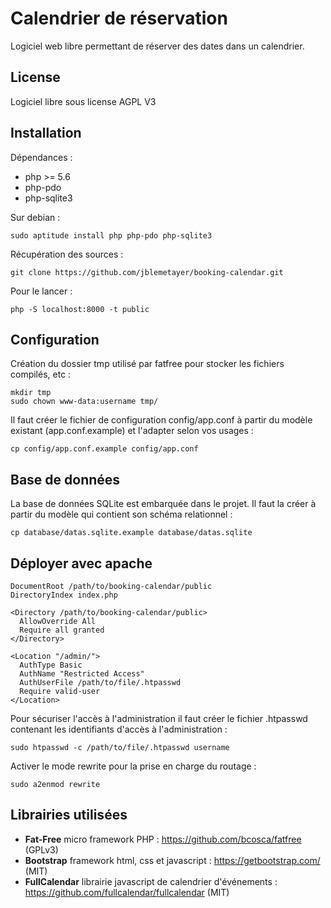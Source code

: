 # Calendrier de réservation

Logiciel web libre permettant de réserver des dates dans un calendrier.

## License

Logiciel libre sous license AGPL V3

## Installation

Dépendances :

- php >= 5.6
- php-pdo
- php-sqlite3

Sur debian :

```
sudo aptitude install php php-pdo php-sqlite3
```

Récupération des sources :

```
git clone https://github.com/jblemetayer/booking-calendar.git
```

Pour le lancer :

```
php -S localhost:8000 -t public
```

## Configuration

Création du dossier tmp utilisé par fatfree pour stocker les fichiers compilés, etc :

```
mkdir tmp
sudo chown www-data:username tmp/
```

Il faut créer le fichier de configuration config/app.conf à partir du modèle existant (app.conf.example) et l'adapter selon vos usages :

```
cp config/app.conf.example config/app.conf
```

## Base de données

La base de données SQLite est embarquée dans le projet. Il faut la créer à partir du modèle qui contient son schéma relationnel :

```
cp database/datas.sqlite.example database/datas.sqlite
```

## Déployer avec apache

```
DocumentRoot /path/to/booking-calendar/public
DirectoryIndex index.php

<Directory /path/to/booking-calendar/public>
  AllowOverride All
  Require all granted
</Directory>

<Location "/admin/">
  AuthType Basic
  AuthName "Restricted Access"
  AuthUserFile /path/to/file/.htpasswd
  Require valid-user
</Location>
```

Pour sécuriser l'accès à l'administration il faut créer le fichier .htpasswd contenant les identifiants d'accès à l'administration :

```
sudo htpasswd -c /path/to/file/.htpasswd username
```

Activer le mode rewrite pour la prise en charge du routage :

```
sudo a2enmod rewrite
```

## Librairies utilisées

- **Fat-Free** micro framework PHP : https://github.com/bcosca/fatfree (GPLv3)
- **Bootstrap** framework html, css et javascript : https://getbootstrap.com/ (MIT)
- **FullCalendar** librairie javascript de calendrier d'événements : https://github.com/fullcalendar/fullcalendar (MIT)
